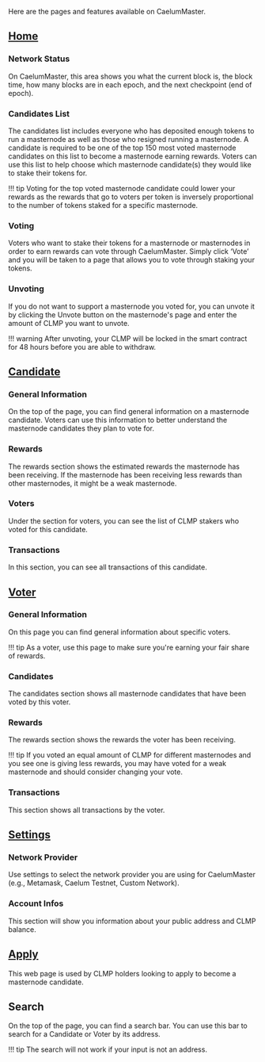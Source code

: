 Here are the pages and features available on CaelumMaster.

## [Home](https://master.caelumfoundation.com/)
### Network Status
On CaelumMaster, this area shows you what the current block is, the block time, how many blocks are in each epoch, and the next checkpoint (end of epoch).


### Candidates List
The candidates list includes everyone who has deposited enough tokens to run a masternode as well as those who resigned running a masternode.
A candidate is required to be one of the top 150 most voted masternode candidates on this list to become a masternode earning rewards.
Voters can use this list to help choose which masternode candidate(s) they would like to stake their tokens for.

!!! tip
    Voting for the top voted masternode candidate could lower your rewards as the rewards that go to voters per token is inversely proportional to the number of tokens staked for a specific masternode.


### Voting
Voters who want to stake their tokens for a masternode or masternodes in order to earn rewards can vote through CaelumMaster.
Simply click ‘Vote’ and you will be taken to a page that allows you to vote through staking your tokens.


### Unvoting
If you do not want to support a masternode you voted for, you can unvote it by clicking the Unvote button on the masternode's page and enter the amount of CLMP you want to unvote.

!!! warning
    After unvoting, your CLMP will be locked in the smart contract for 48 hours before you are able to withdraw.


## [Candidate](https://master.caelumfoundation.com/candidate/0x98ffa09ae64a3ad63289ee0def385e6455b777e5)
### General Information
On the top of the page, you can find general information on a masternode candidate.
Voters can use this information to better understand the masternode candidates they plan to vote for.


### Rewards
The rewards section shows the estimated rewards the masternode has been receiving.
If the masternode has been receiving less rewards than other masternodes, it might be a weak masternode.


### Voters
Under the section for voters, you can see the list of CLMP stakers who voted for this candidate.


### Transactions
In this section, you can see all transactions of this candidate.


## [Voter](https://master.caelumfoundation.com/voter/0x82d83629f48b690226af91547cbfbfc8a52b73e6)
### General Information
On this page you can find general information about specific voters.

!!! tip
    As a voter, use this page to make sure you're earning your fair share of rewards.


### Candidates
The candidates section shows all masternode candidates that have been voted by this voter.

### Rewards
The rewards section shows the rewards the voter has been receiving.

!!! tip
    If you voted an equal amount of CLMP for different masternodes and you see one is giving less rewards, you may have voted for a weak masternode and should consider changing your vote.


### Transactions
This section shows all transactions by the voter.


## [Settings](https://master.caelumfoundation.com/setting)
### Network Provider
Use settings to select the network provider you are using for CaelumMaster (e.g., Metamask, Caelum Testnet, Custom Network).


### Account Infos
This section will show you information about your public address and CLMP balance.


## [Apply](https://master.caelumfoundation.com/apply)
This web page is used by CLMP holders looking to apply to become a masternode candidate.

## Search
On the top of the page, you can find a search bar.
You can use this bar to search for a Candidate or Voter by its address.

!!! tip
    The search will not work if your input is not an address.
